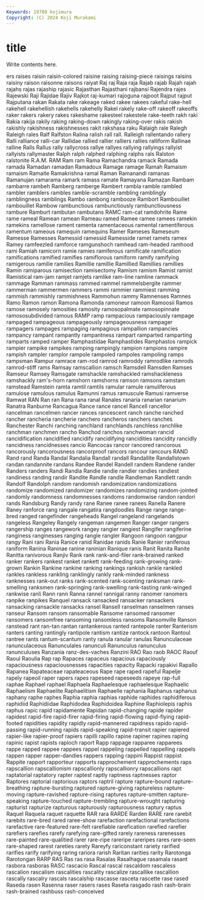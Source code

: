 ```yaml
---
Keywords: 19780 kojimura
Copyright: (C) 2024 Koji Murakami
---
```


# title

Write contents here.



ers raises raisin raisin-colored raisine raising raising-piece raisings
raisins raisiny raison raisonne raisons raiyat Raj raj Raja raja
Rajab rajab Rajah rajah rajahs rajas rajaship rajasic Rajasthan Rajasthani
rajbansi Rajendra rajes Rajewski Raji Rajidae Rajiv Rajkot raj-kumari rajoguna
rajpoot Rajput rajput Rajputana rakan Rakata rake rakeage raked rakee
rakees rakeful rake-hell rakehell rakehellish rakehells rakehelly Rakel rakely rake-off
rakeoff rakeoffs raker rakers rakery rakes rakeshame rakesteel rakestele rake-teeth
rakh raki Rakia rakija rakily raking raking-down rakingly raking-over rakis
rakish rakishly rakishness rakishnesses rakit rakshasa raku Ralaigh rale Ralegh
Raleigh rales Ralf Ralfston Ralina ralish rall rall. Ralleigh rallentando
rallery Ralli ralliance ralli-car Rallidae rallied rallier ralliers rallies ralliform
Rallinae ralline Ralls Rallus rally rallycross rallye rallyes rallying rallyings
rallyist rallyists rallymaster Ralph ralph ralphed ralphing ralphs rals Ralston
ralstonite R.A.M. RAM Ram ram Rama Ramachandra ramack Ramada ramada
Ramadan ramadan Ramadoux Ramage ramage Ramah Ramaism ramaism Ramaite Ramakrishna
ramal Raman Ramanandi ramanas Ramanujan ramarama ramark ramass ramate Ramayana
Ramazan Rambam rambarre rambeh Ramberg ramberge Rambert rambla ramble rambled
rambler ramblers rambles ramble-scramble rambling ramblingly ramblingness ramblings Rambo rambong
rambooze Rambort Rambouillet rambouillet Rambow rambunctious rambunctiously rambunctiousness rambure Ramburt
rambutan rambutans RAMC ram-cat ramdohrite Rame rame rameal Ramean ramean
Rameau ramed Ramee ramee ramees ramekin ramekins ramellose rament ramenta
ramentaceous ramental ramentiferous ramentum rameous ramequin ramequins Ramer Rameses Rameseum
Ramesse Ramesses Ramessid ramessid Ramesside ramet ramets ramex Ramey ramfeezled
ramforce ramgunshoch ramhead ram-headed ramhood rami Ramiah ramicorn ramie ramies
ramiferous ramificate ramification ramifications ramified ramifies ramiflorous ramiform ramify ramifying
ramigerous ramilie ramilies Ramillie ramillie Ramillied Ramillies ramillies Ramin ramiparous
ramisection ramisectomy Ramism ramism Ramist ramist Ramistical ram-jam ramjet ramjets
ramlike ram-line ramline rammack rammage Ramman rammass rammed rammel rammelsbergite
rammer rammerman rammermen rammers rammi rammier rammiest ramming rammish rammishly
rammishness Rammohun rammy Ramnenses Ramnes Ramo Ramon ramon Ramona Ramonda
ramoneur ramoon Ramoosii Ramos ramose ramosely ramosities ramosity ramosopalmate ramosopinnate
ramososubdivided ramous RAMP ramp rampacious rampaciously rampage rampaged rampageous rampageously
rampageousness rampager rampagers rampages rampaging rampagious rampallion rampancies rampancy rampant
rampantly rampantness rampart ramparted ramparting ramparts ramped ramper Ramphastidae Ramphastides
Ramphastos rampick rampier rampike rampikes ramping rampingly rampion rampions rampire
rampish rampler ramplor rampole rampoled rampoles rampoling ramps rampsman Rampur
ramrace ram-rod ramrod ramroddy ramrodlike ramrods ramrod-stiff rams Ramsay ramscallion
ramsch Ramsdell Ramsden Ramses Ramseur Ramsey Ramsgate ramshackle ramshackled ramshackleness
ramshackly ram's-horn ramshorn ramshorns ramson ramsons ramstam ramstead Ramstein ramta
ramtil ramtils ramular ramule ramuliferous ramulose ramulous ramulus Ramunni ramus
ramuscule Ramusi ramverse Ramwat RAN Ran ran Rana rana ranal
Ranales ranaria ranarian ranarium Ranatra Ranburne Rancagua Rance rance rancel
Rancell rancellor rancelman rancelmen rancer rances rancescent ranch ranche ranched
rancher rancheria rancherie ranchero rancheros ranchers ranches Ranchester Ranchi ranching
ranchland ranchlands ranchless ranchlike ranchman ranchmen rancho Ranchod ranchos ranchwoman
rancid rancidification rancidified rancidify rancidifying rancidities rancidity rancidly rancidness rancidnesses
rancio Rancocas rancor rancored rancorous rancorously rancorousness rancorproof rancors rancour
rancours RAND Rand rand Randa Randal Randalia Randall randall Randallite
Randallstown randan randannite randans Randee Randel Randell randem Randene rander
Randers randers Randi Randia Randie randie randier randies randiest randiness
randing randir Randite Randle randle Randleman Randlett randn Randolf Randolph
random randomish randomization randomizations randomize randomized randomizer randomizes randomizing random-jointed
randomly randomness randomnesses randoms randomwise randon randori rands Randsburg Randy
randy rane Ranee ranee ranees Ranella Ranere Raney ranforce rang
rangale rangatira rangdoodles Range range range-bred ranged rangefinder rangeheads Rangel
rangeland rangelands rangeless Rangeley Rangely rangeman rangemen Ranger ranger rangers
rangership ranges rangework rangey rangier rangiest Rangifer rangiferine ranginess ranginesses
ranging rangle rangler Rangoon rangoon rangpur rangy Rani rani Rania
Ranice ranid Ranidae ranids Ranie Ranier raniferous raniform Ranina Raninae
ranine raninian Ranique ranis Ranit Ranita Ranite Ranitta ranivorous Ranjiv
Rank rank rank-and-filer rank-brained ranked ranker rankers rankest ranket rankett
rank-feeding rank-growing rank-grown Rankin Rankine rankine ranking rankings rankish rankle
rankled rankles rankless rankling ranklingly rankly rank-minded rankness ranknesses rank-out
ranks rank-scented rank-scenting ranksman rank-smelling ranksmen rank-springing rank-swelling rank-tasting rank-winged
rankwise ranli Rann rann Ranna rannel rannigal ranny ranomer ranomers
ranpike ranpikes Ranquel ransack ransacked ransacker ransackers ransacking ransackle ransacks
ransel Ransell ranselman ranselmen ranses ranseur Ransom ransom ransomable Ransome
ransomed ransomer ransomers ransomfree ransoming ransomless ransoms Ransomville Ranson ranstead
rant ran-tan rantan rantankerous ranted rantepole ranter Ranterism ranters ranting
rantingly rantipole rantism rantize rantock rantoon Rantoul rantree rants rantum-scantum
ranty ranula ranular ranulas Ranunculaceae ranunculaceous Ranunculales ranunculi Ranunculus ranunculus
ranunculuses Ranzania ranz-des-vaches Ranzini RAO Rao raob RAOC Raouf Raoul
Raoulia Rap rap Rapaces rapaceus rapacious rapaciously rapaciousness rapaciousnesses rapacities
rapacity Rapacki rapakivi Rapallo Rapanea Rapateaceae rapateaceous Rape rape raped
rapeful Rapelje rapely rapeoil raper rapers rapes rapeseed rapeseeds rapeye
rap-full raphae Raphael raphael Raphaela Raphaelesque raphaelesque Raphaelic Raphaelism Raphaelite
Raphaelitism Raphaelle raphania Raphanus raphanus raphany raphe raphes Raphia raphia
raphias raphide raphides raphidiferous raphidiid Raphidiidae Raphidodea Raphidoidea Raphine Raphiolepis
raphis raphus rapic rapid rapidamente Rapidan rapid-changing rapide rapider rapidest
rapid-fire rapid-firer rapid-firing rapid-flowing rapid-flying rapid-footed rapidities rapidity rapidly rapid-mannered
rapidness rapido rapid-passing rapid-running rapids rapid-speaking rapid-transit rapier rapiered rapier-like
rapier-proof rapiers rapilli rapillo rapine rapiner rapines raping rapinic rapist
rapists raploch raport Rapp rappage rapparee rapparees rappe rapped rappee
rappees rappel rappeling rappelled rappelling rappels rappen rapper rapper-dandies rappers
rapping rappini Rappist rappist Rappite rapport rapporteur rapports rapprochement rapprochements
raps rapscallion rapscallionism rapscallionly rapscallionry rapscallions rapt raptatorial raptatory rapter
raptest raptly raptness raptnesses raptor Raptores raptorial raptorious raptors raptril
rapture rapture-bound rapture-breathing rapture-bursting raptured rapture-giving raptureless rapture-moving rapture-ravished rapture-rising
raptures rapture-smitten rapture-speaking rapture-touched rapture-trembling rapture-wrought rapturing rapturist rapturize rapturous
rapturously rapturousness raptury raptus Raquel Raquela raquet raquette RAR rara
RARDE Rarden RARE rare rarebit rarebits rare-bred rared raree-show rarefaction
rarefactional rarefactions rarefactive rare-featured rare-felt rarefiable rarefication rarefied rarefier rarefiers
rarefies rarefy rarefying rare-gifted rarely rareness rarenesses rare-painted rare-qualitied rarer
rare-ripe rareripe rareripes rares rare-seen rare-shaped rarest rareties rarety Rareyfy
rariconstant rariety rarified rarifies rarify rarifying raring rariora rarish Raritan
rarities rarity Rarotonga Rarotongan RARP RAS Ras ras rasa Rasalas
Rasalhague rasamala rasant rasbora rasboras RASC rascacio Rascal rascal rascaldom
rascaless rascalion rascalism rascalities rascality rascalize rascallike rascallion rascally rascalry
rascals rascalship rascasse rasceta rascette rase rased Raseda rasen Rasenna
raser rasers rases Raseta rasgado rash rash-brain rash-brained rashbuss rash-conceived
